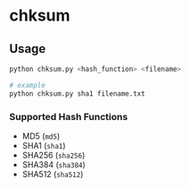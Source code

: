 # chksum

## Usage
```sh
python chksum.py <hash_function> <filename>

# example
python chksum.py sha1 filename.txt
```

### Supported Hash Functions
* MD5 (`md5`)
* SHA1 (`sha1`)
* SHA256 (`sha256`)
* SHA384 (`sha384`)
* SHA512 (`sha512`)